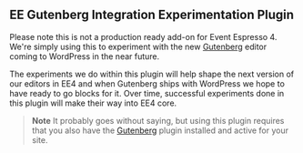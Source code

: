 ## EE Gutenberg Integration Experimentation Plugin

Please note this is not a production ready add-on for Event Espresso 4.  We're simply using this to experiment with the new [Gutenberg](https://github.com/WordPress/gutenberg) editor coming to WordPress in the near future.

The experiments we do within this plugin will help shape the next version of our editors in EE4 and when Gutenberg ships with WordPress we hope to have ready to go blocks for it.  Over time, successful experiments done in this plugin will make their way into EE4 core.

> **Note** It probably goes without saying, but using this plugin requires that you also have the [Gutenberg](https://github.com/WordPress/gutenberg) plugin installed and active for your site.